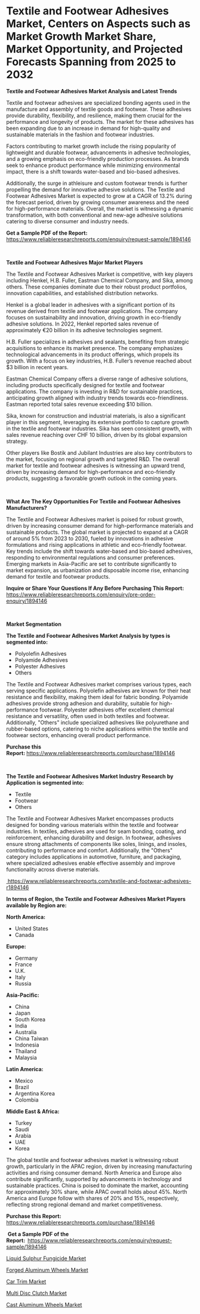 <p><h1>Textile and Footwear Adhesives Market, Centers on Aspects such as Market Growth Market Share, Market Opportunity, and Projected Forecasts Spanning from 2025 to 2032</h1></p><p><strong>Textile and Footwear Adhesives Market Analysis and Latest Trends</strong></p>
<p><p>Textile and footwear adhesives are specialized bonding agents used in the manufacture and assembly of textile goods and footwear. These adhesives provide durability, flexibility, and resilience, making them crucial for the performance and longevity of products. The market for these adhesives has been expanding due to an increase in demand for high-quality and sustainable materials in the fashion and footwear industries.</p><p>Factors contributing to market growth include the rising popularity of lightweight and durable footwear, advancements in adhesive technologies, and a growing emphasis on eco-friendly production processes. As brands seek to enhance product performance while minimizing environmental impact, there is a shift towards water-based and bio-based adhesives.</p><p>Additionally, the surge in athleisure and custom footwear trends is further propelling the demand for innovative adhesive solutions. The Textile and Footwear Adhesives Market is expected to grow at a CAGR of 13.2% during the forecast period, driven by growing consumer awareness and the need for high-performance materials. Overall, the market is witnessing a dynamic transformation, with both conventional and new-age adhesive solutions catering to diverse consumer and industry needs.</p></p>
<p><strong>Get a Sample PDF of the Report:&nbsp;</strong> <a href="https://www.reliableresearchreports.com/enquiry/request-sample/1894146?utm_campaign=2104&utm_medium=2&utm_source=Github&utm_content=ia&utm_term=04022025&utm_id=textile-and-footwear-adhesives">https://www.reliableresearchreports.com/enquiry/request-sample/1894146</a></p>
<p>&nbsp;</p>
<p><strong>Textile and Footwear Adhesives Major Market Players</strong></p>
<p><p>The Textile and Footwear Adhesives Market is competitive, with key players including Henkel, H.B. Fuller, Eastman Chemical Company, and Sika, among others. These companies dominate due to their robust product portfolios, innovation capabilities, and established distribution networks.</p><p>Henkel is a global leader in adhesives with a significant portion of its revenue derived from textile and footwear applications. The company focuses on sustainability and innovation, driving growth in eco-friendly adhesive solutions. In 2022, Henkel reported sales revenue of approximately €20 billion in its adhesive technologies segment.</p><p>H.B. Fuller specializes in adhesives and sealants, benefiting from strategic acquisitions to enhance its market presence. The company emphasizes technological advancements in its product offerings, which propels its growth. With a focus on key industries, H.B. Fuller’s revenue reached about $3 billion in recent years.</p><p>Eastman Chemical Company offers a diverse range of adhesive solutions, including products specifically designed for textile and footwear applications. The company is investing in R&D for sustainable practices, anticipating growth aligned with industry trends towards eco-friendliness. Eastman reported total sales revenue exceeding $10 billion.</p><p>Sika, known for construction and industrial materials, is also a significant player in this segment, leveraging its extensive portfolio to capture growth in the textile and footwear industries. Sika has seen consistent growth, with sales revenue reaching over CHF 10 billion, driven by its global expansion strategy.</p><p>Other players like Bostik and Jubilant Industries are also key contributors to the market, focusing on regional growth and targeted R&D. The overall market for textile and footwear adhesives is witnessing an upward trend, driven by increasing demand for high-performance and eco-friendly products, suggesting a favorable growth outlook in the coming years.</p></p>
<p>&nbsp;</p>
<p><strong>What Are The Key Opportunities For Textile and Footwear Adhesives Manufacturers?</strong></p>
<p><p>The Textile and Footwear Adhesives market is poised for robust growth, driven by increasing consumer demand for high-performance materials and sustainable products. The global market is projected to expand at a CAGR of around 5% from 2023 to 2030, fueled by innovations in adhesive formulations and rising applications in athletic and eco-friendly footwear. Key trends include the shift towards water-based and bio-based adhesives, responding to environmental regulations and consumer preferences. Emerging markets in Asia-Pacific are set to contribute significantly to market expansion, as urbanization and disposable income rise, enhancing demand for textile and footwear products.</p></p>
<p><strong>Inquire or Share Your Questions If Any Before Purchasing This Report:</strong> <a href="https://www.reliableresearchreports.com/enquiry/pre-order-enquiry/1894146?utm_campaign=2104&utm_medium=2&utm_source=Github&utm_content=ia&utm_term=04022025&utm_id=textile-and-footwear-adhesives">https://www.reliableresearchreports.com/enquiry/pre-order-enquiry/1894146</a></p>
<p>&nbsp;</p>
<p><strong>Market Segmentation</strong></p>
<p><strong>The Textile and Footwear Adhesives Market Analysis by types is segmented into:</strong></p>
<p><ul><li>Polyolefin Adhesives</li><li>Polyamide Adhesives</li><li>Polyester Adhesives</li><li>Others</li></ul></p>
<p><p>The Textile and Footwear Adhesives market comprises various types, each serving specific applications. Polyolefin adhesives are known for their heat resistance and flexibility, making them ideal for fabric bonding. Polyamide adhesives provide strong adhesion and durability, suitable for high-performance footwear. Polyester adhesives offer excellent chemical resistance and versatility, often used in both textiles and footwear. Additionally, "Others" include specialized adhesives like polyurethane and rubber-based options, catering to niche applications within the textile and footwear sectors, enhancing overall product performance.</p></p>
<p><strong>Purchase this Report:&nbsp;</strong><a href="https://www.reliableresearchreports.com/purchase/1894146?utm_campaign=2104&utm_medium=2&utm_source=Github&utm_content=ia&utm_term=04022025&utm_id=textile-and-footwear-adhesives">https://www.reliableresearchreports.com/purchase/1894146</a></p>
<p>&nbsp;</p>
<p><strong>The Textile and Footwear Adhesives Market Industry Research by Application is segmented into:</strong></p>
<p><ul><li>Textile</li><li>Footwear</li><li>Others</li></ul></p>
<p><p>The Textile and Footwear Adhesives Market encompasses products designed for bonding various materials within the textile and footwear industries. In textiles, adhesives are used for seam bonding, coating, and reinforcement, enhancing durability and design. In footwear, adhesives ensure strong attachments of components like soles, linings, and insoles, contributing to performance and comfort. Additionally, the "Others" category includes applications in automotive, furniture, and packaging, where specialized adhesives enable effective assembly and improve functionality across diverse materials.</p></p>
<p><a href="https://www.reliableresearchreports.com/textile-and-footwear-adhesives-r1894146?utm_campaign=2104&utm_medium=2&utm_source=Github&utm_content=ia&utm_term=04022025&utm_id=textile-and-footwear-adhesives">&nbsp;https://www.reliableresearchreports.com/textile-and-footwear-adhesives-r1894146</a></p>
<p><strong>In terms of Region, the Textile and Footwear Adhesives Market Players available by Region are:</strong></p>
<p>
    <p> <strong> North America: </strong>
        <ul>
            <li>United States</li>
            <li>Canada</li>
        </ul>
        </p> 
    <p> <strong> Europe: </strong>
        <ul>
            <li>Germany</li>
            <li>France</li>
            <li>U.K.</li>
            <li>Italy</li>
            <li>Russia</li>
        </ul>
        </p> 
    <p> <strong> Asia-Pacific: </strong>
        <ul>
            <li>China</li>
            <li>Japan</li>
            <li>South Korea</li>
            <li>India</li>
            <li>Australia</li>
            <li>China Taiwan</li>
            <li>Indonesia</li>
            <li>Thailand</li>
            <li>Malaysia</li>
        </ul>
        </p> 
    <p> <strong> Latin America: </strong>
        <ul>
            <li>Mexico</li>
            <li>Brazil</li>
            <li>Argentina Korea</li>
            <li>Colombia</li>
        </ul>
        </p> 
    <p> <strong> Middle East & Africa: </strong>
        <ul>
            <li>Turkey</li>
            <li>Saudi</li>
            <li>Arabia</li>
            <li>UAE</li>
            <li>Korea</li>
        </ul>
    </p>
    </p>
<p><p>The global textile and footwear adhesives market is witnessing robust growth, particularly in the APAC region, driven by increasing manufacturing activities and rising consumer demand. North America and Europe also contribute significantly, supported by advancements in technology and sustainable practices. China is poised to dominate the market, accounting for approximately 30% share, while APAC overall holds about 45%. North America and Europe follow with shares of 20% and 15%, respectively, reflecting strong regional demand and market competitiveness.</p></p>
<p><strong>Purchase this Report: </strong><a href="https://www.reliableresearchreports.com/purchase/1894146?utm_campaign=2104&utm_medium=2&utm_source=Github&utm_content=ia&utm_term=04022025&utm_id=textile-and-footwear-adhesives">https://www.reliableresearchreports.com/purchase/1894146</a></p>
<p>&nbsp;<strong>Get a Sample PDF of the Report:&nbsp;&nbsp;</strong><a href="https://www.reliableresearchreports.com/enquiry/request-sample/1894146?utm_campaign=2104&utm_medium=2&utm_source=Github&utm_content=ia&utm_term=04022025&utm_id=textile-and-footwear-adhesives">https://www.reliableresearchreports.com/enquiry/request-sample/1894146</a></p>
<p><strong></strong></p>
<p><p><a href="https://www.linkedin.com/pulse/forecasting-liquid-sulphur-fungicide-market-74-cagr-growth-ksjqe?utm_campaign=2104&utm_medium=2&utm_source=Github&utm_content=ia&utm_term=04022025&utm_id=textile-and-footwear-adhesives">Liquid Sulphur Fungicide Market</a></p><p><a href="https://www.linkedin.com/pulse/forecasted-growth-key-players-forged-aluminum-wheels-ktrje?utm_campaign=2104&utm_medium=2&utm_source=Github&utm_content=ia&utm_term=04022025&utm_id=textile-and-footwear-adhesives">Forged Aluminum Wheels Market</a></p><p><a href="https://www.linkedin.com/pulse/regional-global-car-trim-market-analysis-projected-92-from-prr4e?utm_campaign=2104&utm_medium=2&utm_source=Github&utm_content=ia&utm_term=04022025&utm_id=textile-and-footwear-adhesives">Car Trim Market</a></p><p><a href="https://www.linkedin.com/pulse/multi-disc-clutch-market-research-report-industry-analysis-muenc?utm_campaign=2104&utm_medium=2&utm_source=Github&utm_content=ia&utm_term=04022025&utm_id=textile-and-footwear-adhesives">Multi Disc Clutch Market</a></p><p><a href="https://www.linkedin.com/pulse/future-trends-growth-prospects-cast-aluminum-wheels-market-45zee?utm_campaign=2104&utm_medium=2&utm_source=Github&utm_content=ia&utm_term=04022025&utm_id=textile-and-footwear-adhesives">Cast Aluminum Wheels Market</a></p></p>